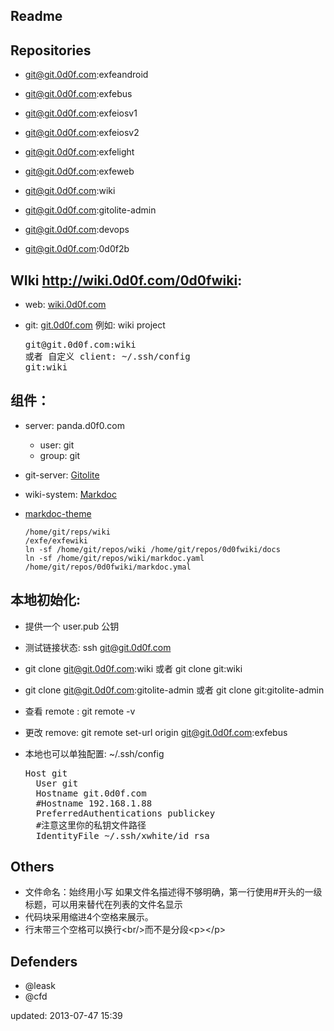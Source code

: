 Readme
------

## Repositories
  - git@git.0d0f.com:exfeandroid
  - git@git.0d0f.com:exfebus
  - git@git.0d0f.com:exfeiosv1
  - git@git.0d0f.com:exfeiosv2
  - git@git.0d0f.com:exfelight
  - git@git.0d0f.com:exfeweb
  - git@git.0d0f.com:wiki
  - git@git.0d0f.com:gitolite-admin
  - git@git.0d0f.com:devops

  - git@git.0d0f.com:0d0f2b

## WIki http://wiki.0d0f.com/0d0fwiki:
  * web: [wiki.0d0f.com](http://wiki.0d0f.com)
  * git: [git.0d0f.com](git.0d0f.com)
    例如: wiki project

    <pre>
    git@git.0d0f.com:wiki
    或者 自定义 client: ~/.ssh/config
    git:wiki
    </pre>

## 组件：
  * server: panda.d0f0.com
    * user: git
    * group: git

  * git-server: [Gitolite](http://sitaramc.github.com/gitolite)
  * wiki-system: [Markdoc](http://markdoc.org/)
  * [markdoc-theme](https://github.com/blitzagency/markdoc-theme)

        /home/git/reps/wiki
        /exfe/exfewiki
        ln -sf /home/git/repos/wiki /home/git/repos/0d0fwiki/docs
        ln -sf /home/git/repos/wiki/markdoc.yaml /home/git/repos/0d0fwiki/markdoc.ymal

## 本地初始化:
  * 提供一个 user.pub 公钥
  * 测试链接状态: ssh git@git.0d0f.com
  * git clone git@git.0d0f.com:wiki 或者 git clone git:wiki
  * git clone git@git.0d0f.com:gitolite-admin 或者 git clone git:gitolite-admin
  * 查看 remote : git remote -v
  * 更改 remove: git remote set-url origin git@git.0d0f.com:exfebus
  * 本地也可以单独配置: ~/.ssh/config

    <pre>
    Host git
      User git
      Hostname git.0d0f.com
      #Hostname 192.168.1.88
      PreferredAuthentications publickey
      #注意这里你的私钥文件路径
      IdentityFile ~/.ssh/xwhite/id_rsa
    </pre>

## Others
  * 文件命名：始终用小写
如果文件名描述得不够明确，第一行使用#开头的一级标题，可以用来替代在列表的文件名显示
  * 代码块采用缩进4个空格来展示。
  * 行末带三个空格可以换行\<br/>而不是分段\<p>\</p>

## Defenders
  - @leask
  - @cfd


updated: 2013-07-47 15:39
